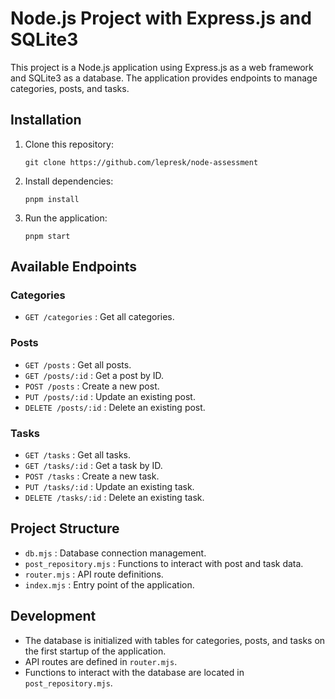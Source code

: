 # Node.js Project with Express.js and SQLite3

This project is a Node.js application using Express.js as a web framework and SQLite3 as a database. The application provides endpoints to manage categories, posts, and tasks.

## Installation

1. Clone this repository:

   ```
   git clone https://github.com/lepresk/node-assessment
   ```

2. Install dependencies:

   ```
   pnpm install
   ```

3. Run the application:

   ```
   pnpm start
   ```

## Available Endpoints

### Categories

- `GET /categories` : Get all categories.

### Posts

- `GET /posts` : Get all posts.
- `GET /posts/:id` : Get a post by ID.
- `POST /posts` : Create a new post.
- `PUT /posts/:id` : Update an existing post.
- `DELETE /posts/:id` : Delete an existing post.

### Tasks

- `GET /tasks` : Get all tasks.
- `GET /tasks/:id` : Get a task by ID.
- `POST /tasks` : Create a new task.
- `PUT /tasks/:id` : Update an existing task.
- `DELETE /tasks/:id` : Delete an existing task.

## Project Structure

- `db.mjs` : Database connection management.
- `post_repository.mjs` : Functions to interact with post and task data.
- `router.mjs` : API route definitions.
- `index.mjs` : Entry point of the application.

## Development

- The database is initialized with tables for categories, posts, and tasks on the first startup of the application.
- API routes are defined in `router.mjs`.
- Functions to interact with the database are located in `post_repository.mjs`.